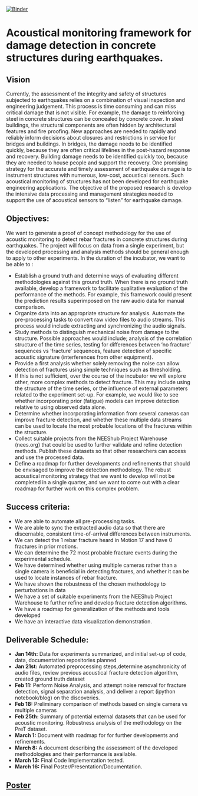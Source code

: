 [![Binder](http://mybinder.org/badge.svg)](http://mybinder.org/repo/thonstad/acoustical_monitoring)

# Acoustical monitoring framework for damage detection in concrete structures during earthquakes.

## Vision
Currently, the assessment of the integrity and safety of structures subjected to earthquakes relies on a combination of visual inspection and engineering judgement. This process is time consuming and can miss critical damage that is not visible. For example, the damage to reinforcing steel in concrete structures can be concealed by concrete cover. In steel buildings, the structural components are often hidden by architectural features and fire proofing.
New approaches are needed to rapidly and reliably inform decisions about closures and restrictions in service for bridges and buildings. In bridges, the damage needs to be identified quickly, because they are often critical lifelines in the post-hazard response and recovery. Building damage needs to be identified quickly too, because they are needed to house people and support the recovery.
One promising strategy for the accurate and timely assessment of earthquake damage is to instrument structures with numerous, low-cost, acoustical sensors. Such acoustical monitoring of structures has not been developed for earthquake engineering applications. The objective of the proposed research is develop the intensive data processing and management strategies needed to support the use of acoustical sensors to “listen” for earthquake damage.

## Objectives:
We want to generate a proof of concept methodology for the use of acoustic monitoring to detect rebar fractures in concrete structures during earthquakes. The project will focus on data from a single experiment, but the developed processing and analysis methods should be general enough to apply to other experiments.
In the duration of the incubator, we want to be able to :
* Establish a ground truth and determine ways of evaluating different methodologies against this ground truth. When there is no ground truth available, develop a framework to facilitate qualitative evaluation of the performance of the methods. For example, this framework could present the prediction results superimposed on the raw audio data for manual comparison.
* Organize data into an appropriate structure for analysis. Automate the pre-processing tasks to convert raw video files to audio streams. This process would include extracting and synchronizing the audio signals.
* Study methods to distinguish mechanical noise from damage to the structure. Possible approaches would include; analysis of the correlation structure of the time series, testing for differences between ‘no fracture’ sequences vs ‘fracture’ sequences, feature detection of specific acoustic signature (interferences from other equipment).
* Provide a first analysis whether solely removing the noise can allow detection of fractures using simple techniques such as thresholding. 
* If this is not sufficient, over the course of the incubator we will explore other, more complex methods to detect fracture. This may include using the structure of the time series, or the influence of external parameters related to the experiment set-up. For example, we would like to see whether incorporating prior (fatigue) models can improve detection relative to using observed data alone.
* Determine whether incorporating information from several cameras can improve fracture detection, and whether these multiple data streams can be used to locate the most probable locations of the fractures within the structure.    
* Collect suitable projects from the NEEShub Project Warehouse (nees.org) that could be used to further validate and refine detection methods. Publish these datasets so that other researchers can access and use the processed data.
* Define a roadmap for further developments and refinements that should be envisaged to improve the detection methodology. The robust acoustical monitoring strategy that we want to develop will not be completed in a single quarter, and we want to come out with a clear roadmap for further work on this complex problem.

## Success criteria:
* We are able to automate all pre-processing tasks.
* We are able to sync the extracted audio data so that there are discernable, consistent time-of-arrival differences between instruments.
* We can detect the 1 rebar fracture heard in Motion 17 and have 0 fractures in prior motions. 
* We can determine the 72 most probable fracture events during the experimental schedule.
* We have determined whether using multiple cameras rather than a single camera is beneficial in detecting fractures, and whether it can be used to locate instances of rebar fracture.
* We have shown the robustness of the chosen methodology to perturbations in data
* We have a set of suitable experiments from the NEEShub Project Warehouse to further refine and develop fracture detection algorithms.
* We have a roadmap for generalization of the methods and tools developed
* We have an interactive data visualization demonstration.

## Deliverable Schedule:
* **Jan 14th:** Data for experiments summarized, and initial set-up of code, data, documentation  repositories planned
* **Jan 21st:** Automated preprocessing steps,determine asynchronicity of audio files, review previous acoustical fracture detection algorithm, created ground truth dataset
* **Feb  11:** Perform Noise Analysis, and attempt noise removal for fracture detection, signal separation analysis, and deliver a report (ipython notebook/blog) on the discoveries.
* **Feb 18:** Preliminary comparison of methods based on single camera vs multiple cameras          
* **Feb 25th:** Summary of potential external datasets that can be used for acoustic monitoring. Robustness analysis of the methodology on the PreT dataset.
* **March 1:** Document with roadmap for for further developments and refinements.
* **March 8:** A document describing the assessment of the developed methodologies and their performance is available.
* **March 13:** Final Code Implementation tested.
* **March 16:** Final Poster/Presentation/Documentation.

## [Poster](https://github.com/thonstad/acoustical_monitoring/PosterTT_20160208.pdf)
